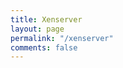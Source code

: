 ```yaml
---
title: Xenserver
layout: page
permalink: "/xenserver"
comments: false
---
```


<object type="image/svg+xml" data="./assets/images/xenserver.svg"></object>

